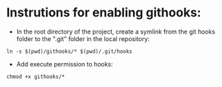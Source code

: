 # Instrutions for enabling githooks:

- In the root directory of the project, create a symlink from the git hooks folder to the ".git" folder in the local repository:
```console
ln -s $(pwd)/githooks/* $(pwd)/.git/hooks
```
- Add execute permission to hooks:
```console
chmod +x githooks/*
```
